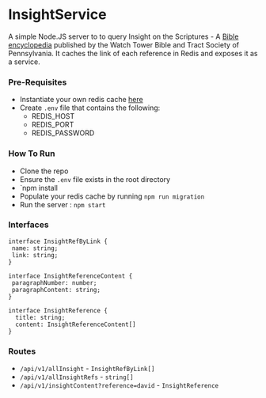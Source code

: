 # InsightService
A simple Node.JS server to to query Insight on the Scriptures -  A [Bible encyclopedia](https://wol.jw.org/en/wol/library/r1/lp-e/all-publications/insight) published by the Watch Tower Bible and Tract Society of Pennsylvania.
It caches the link of each reference in Redis and exposes it as a service.


### Pre-Requisites
* Instantiate your own redis cache [here](https://redis.com/)
* Create `.env` file that contains the following:
   * REDIS_HOST
   * REDIS_PORT
   * REDIS_PASSWORD  

### How To Run
* Clone the repo
* Ensure the `.env` file exists in the root directory
* `npm install   
* Populate your redis cache by running `npm run migration`
* Run the server : `npm start`


### Interfaces
```
interface InsightRefByLink {
 name: string;
 link: string;
}
```

```
interface InsightReferenceContent {
 paragraphNumber: number;
 paragraphContent: string;
}
```

```
interface InsightReference {
  title: string;
  content: InsightReferenceContent[]
}

```

### Routes
* `/api/v1/allInsight` - `InsightRefByLink[]`
* `/api/v1/allInsightRefs` - `string[]`
* `/api/v1/insightContent?reference=david` - `InsightReference`
